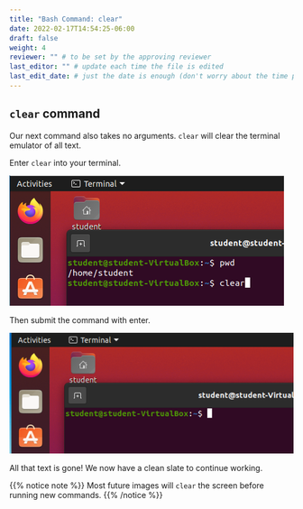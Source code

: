 ```yaml
---
title: "Bash Command: clear"
date: 2022-02-17T14:54:25-06:00
draft: false
weight: 4
reviewer: "" # to be set by the approving reviewer
last_editor: "" # update each time the file is edited
last_edit_date: # just the date is enough (don't worry about the time portion)
---
```


## `clear` command

Our next command also takes no arguments. `clear` will clear the terminal emulator of all text.

Enter `clear` into your terminal.

![clear before execution](pictures/clear-before-execution.png)

Then submit the command with enter.

![clear output](pictures/clear.png)

All that text is gone! We now have a clean slate to continue working.

{{% notice note %}}
Most future images will `clear` the screen before running new commands.
{{% /notice %}}